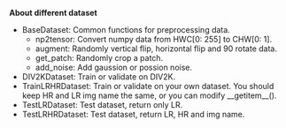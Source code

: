 **About different dataset**
* BaseDataset:      Common functions for preprocessing data.
    * np2tensor:    Convert numpy data from HWC[0: 255] to CHW[0: 1].
    * augment:      Randomly vertical flip, horizontal flip and 90 rotate data. 
    * get\_patch:   Randomly crop a patch.
    * add\_noise:   Add gaussion or possion noise. 
* DIV2KDataset:     Train or validate on DIV2K.
* TrainLRHRDataset: Train or validate on your own dataset. You should keep HR and LR img name the same, or you can modify \_\_getitem\_\_().
* TestLRDataset:    Test dataset, return only LR. 
* TestLRHRDataset:  Test dataset, return LR, HR and img name.
